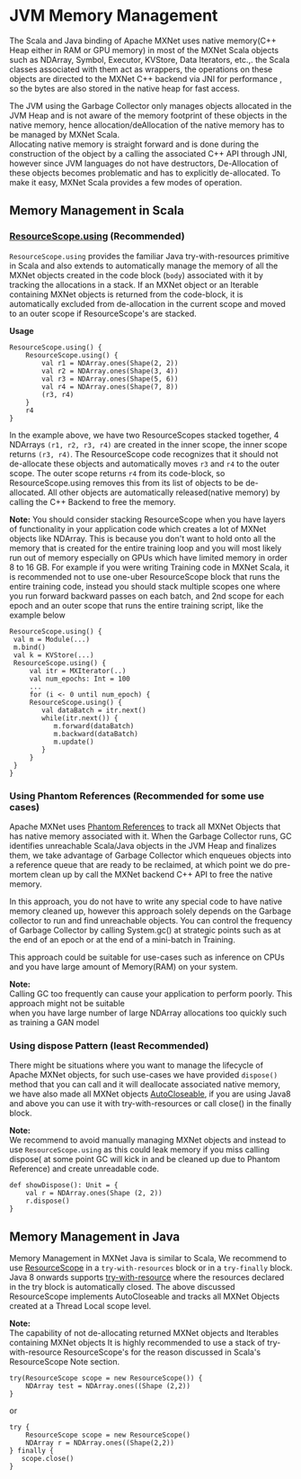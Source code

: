 # JVM Memory Management
The Scala and Java binding of Apache MXNet uses native memory(C++ Heap either in RAM or GPU memory) in most of the MXNet Scala objects such as NDArray, Symbol, Executor, KVStore, Data Iterators, etc.,. the Scala classes associated with them act as wrappers, 
the operations on these objects are directed to the MXNet C++ backend via JNI for performance , so the bytes are also stored in the native heap for fast access.   

The JVM using the Garbage Collector only manages objects allocated in the JVM Heap and is not aware of the memory footprint of these objects in the native memory, hence allocation/deAllocation of the native memory has to be managed by MXNet Scala.  
Allocating native memory is straight forward and is done during the construction of the object by a calling the associated C++ API through JNI, however since JVM languages do not have destructors, De-Allocation of these objects becomes problematic and has to explicitly de-allocated. 
To make it easy, MXNet Scala provides a few modes of operation.

## Memory Management in Scala 
### [ResourceScope.using](https://github.com/apache/incubator-mxnet/blob/master/scala-package/core/src/main/scala/org/apache/mxnet/ResourceScope.scala#L106) (Recommended)
`ResourceScope.using` provides the familiar Java try-with-resources primitive in Scala and also extends to automatically manage the memory of all the MXNet objects created in the code block (`body`) associated with it by tracking the allocations in a stack. 
If an MXNet object or an Iterable containing MXNet objects is returned from the code-block, it is automatically excluded from de-allocation in the current scope and moved to 
an outer scope if ResourceScope's are stacked.  

**Usage** 
```
ResourceScope.using() {
    ResourceScope.using() {
        val r1 = NDArray.ones(Shape(2, 2))
        val r2 = NDArray.ones(Shape(3, 4))
        val r3 = NDArray.ones(Shape(5, 6))
        val r4 = NDArray.ones(Shape(7, 8))
        (r3, r4)
    }
    r4
}
```
In the example above, we have two ResourceScopes stacked together, 4 NDArrays `(r1, r2, r3, r4)` are created in the inner scope, the inner scope returns 
`(r3, r4)`. The ResourceScope code recognizes that it should not de-allocate these objects and automatically moves `r3` and  `r4` to the outer scope. The outer scope 
returns `r4` from its code-block, so ResourceScope.using removes this from its list of objects to be de-allocated. All other objects are automatically released(native memory) by calling the C++ Backend to free the memory. 

**Note:**
You should consider stacking ResourceScope when you have layers of functionality in your application code which creates a lot of MXNet objects like NDArray. 
This is because you don't want to hold onto all the memory that is created for the entire training loop and you will most likely run out of memory especially on GPUs which have limited memory in order 8 to 16 GB. 
For example if you were writing Training code in MXNet Scala, it is recommended not to use one-uber ResourceScope block that runs the entire training code, 
instead you should stack multiple scopes one where you run forward backward passes on each batch, 
and 2nd scope for each epoch and an outer scope that runs the entire training script, like the example below
```
ResourceScope.using() {
 val m = Module(...)
 m.bind()
 val k = KVStore(...)
 ResourceScope.using() {
     val itr = MXIterator(..)
     val num_epochs: Int = 100
     ... 
     for (i <- 0 until num_epoch) {
     ResourceScope.using() {
        val dataBatch = itr.next()
        while(itr.next()) {
           m.forward(dataBatch)
           m.backward(dataBatch)
           m.update()
        }
     }
 }
}

```  
       
### Using Phantom References (Recommended for some use cases)

Apache MXNet uses [Phantom References](https://docs.oracle.com/javase/8/docs/api/java/lang/ref/PhantomReference.html) to track all MXNet Objects that has native memory associated with it. 
When the Garbage Collector runs, GC identifies unreachable Scala/Java objects in the JVM Heap and finalizes them, 
we take advantage of Garbage Collector which enqueues objects into a reference queue that are ready to be reclaimed, 
at which point we do pre-mortem clean up by call the MXNet backend C++ API to free the native memory. 
 
In this approach, you do not have to write any special code to have native memory cleaned up, however this approach solely depends on the Garbage collector to run and find unreachable objects.
You can control the frequency of Garbage Collector by calling System.gc() at strategic points such as at the end of an epoch or at the end of a mini-batch in Training.

This approach could be suitable for use-cases such as inference on CPUs and you have large amount of Memory(RAM) on your system.  

**Note:**   
Calling GC too frequently can cause your application to perform poorly. This approach might not be suitable   
when you have large number of large NDArray allocations too quickly such as training a GAN model

### Using dispose Pattern (least Recommended)
 
There might be situations where you want to manage the lifecycle of Apache MXNet objects, for such use-cases we have provided `dispose()` method that you can call and it will deallocate associated native memory, we have also
made all MXNet objects [AutoCloseable](https://docs.oracle.com/javase/8/docs/api/java/lang/AutoCloseable.html), if you are using Java8 and above you can use it with try-with-resources or call close() in the finally block.

**Note:**   
We recommend to avoid manually managing MXNet objects and instead to use `ResourceScope.using` as this could leak memory if you miss calling dispose( at some point GC will kick in and be cleaned up due to Phantom Reference)
and create unreadable code.   

```
def showDispose(): Unit = {
    val r = NDArray.ones(Shape (2, 2))
    r.dispose()
}
```

## Memory Management in Java
Memory Management in MXNet Java is similar to Scala, We recommend to use [ResourceScope](https://github.com/apache/incubator-mxnet/blob/master/scala-package/core/src/main/scala/org/apache/mxnet/ResourceScope.scala#L32) in a `try-with-resources` block or in a `try-finally` block.   
Java 8 onwards supports [try-with-resource](https://docs.oracle.com/javase/tutorial/essential/exceptions/tryResourceClose.html) where the resources declared in the try block is automatically closed. 
The above discussed ResourceScope implements AutoCloseable and tracks all MXNet Objects created at a Thread Local scope level. 

**Note:**  
The capability of not de-allocating returned MXNet objects and Iterables containing MXNet objects 
It is highly recommended to use a stack of try-with-resource ResourceScope's for the reason discussed in Scala's ResourceScope Note section.

```
try(ResourceScope scope = new ResourceScope()) {
    NDArray test = NDArray.ones((Shape (2,2))
}
```
or 
```
try {
    ResourceScope scope = new ResourceScope()
    NDArray r = NDArray.ones((Shape(2,2))
} finally {
   scope.close()
}
``` 


